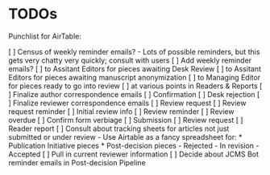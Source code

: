 # TODOs

Punchlist for AirTable:

[ ] Census of weekly reminder emails?
	- Lots of possible reminders, but this gets very chatty very quickly; consult with users
[ ] Add weekly reminder emails?
	[ ] to Assitant Editors for pieces awaiting Desk Review
	[ ] to Assitant Editors for pieces awaiting manuscript anonymization
	[ ] to Managing Editor for pieces ready to go into review
	[ ] at various points in Readers & Reports
[ ] Finalize author correspondence emails
	[ ] Confirmation
	[ ] Desk rejection
[ ] Finalize reviewer correspondence emails
	[ ] Review request
	[ ] Review request reminder
	[ ] Initial review info
	[ ] Review reminder
	[ ] Review overdue
[ ] Confirm form verbiage
	[ ] Submission
	[ ] Review request
	[ ] Reader report
[ ] Consult about tracking sheets for articles not just submitted or under review
	- Use Airtable as a fancy spreadsheet for:
		* Publication Initiative pieces
		* Post-decision pieces
			- Rejected
			- In revision
			- Accepted
[ ] Pull in current reviewer information
[ ] Decide about JCMS Bot reminder emails in Post-decision Pipeline